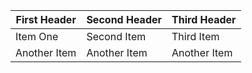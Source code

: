 | First Header | Second Header | Third Header |
| ------------ | ------------- | ------------ |
| Item One     | Second Item   | Third Item   |
| Another Item | Another Item  | Another Item |

